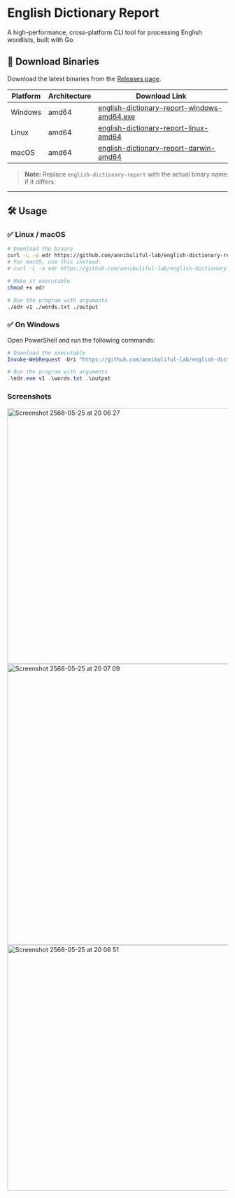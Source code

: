 # English Dictionary Report

A high-performance, cross-platform CLI tool for processing English wordlists, built with Go.

## 🚀 Download Binaries

Download the latest binaries from the [Releases page](https://github.com/annibuliful-lab/english-dictionary-report/releases/latest).

| Platform | Architecture | Download Link                                                                                                                                          |
| -------- | ------------ | ------------------------------------------------------------------------------------------------------------------------------------------------------ |
| Windows  | amd64        | [english-dictionary-report-windows-amd64.exe](https://github.com/annibuliful-lab/english-dictionary-report/releases/latest/download/windows-amd64.exe) |
| Linux    | amd64        | [english-dictionary-report-linux-amd64](https://github.com/annibuliful-lab/english-dictionary-report/releases/latest/download/linux-amd64)             |
| macOS    | amd64        | [english-dictionary-report-darwin-amd64](https://github.com/annibuliful-lab/english-dictionary-report/releases/latest/download/darwin-amd64)           |

> **Note:** Replace `english-dictionary-report` with the actual binary name if it differs.

---

## 🛠 Usage

### ✅ Linux / macOS

```bash
# Download the binary
curl -L -o edr https://github.com/annibuliful-lab/english-dictionary-report/releases/latest/download/english-dictionary-report-linux-amd64
# For macOS, use this instead:
# curl -L -o edr https://github.com/annibuliful-lab/english-dictionary-report/releases/latest/download/english-dictionary-report-darwin-amd64

# Make it executable
chmod +x edr

# Run the program with arguments
./edr v1 ./words.txt ./output
```

### ✅ On Windows

Open PowerShell and run the following commands:

```powershell
# Download the executable
Invoke-WebRequest -Uri "https://github.com/annibuliful-lab/english-dictionary-report/releases/latest/download/english-dictionary-report-windows-amd64.exe" -OutFile "edr.exe"

# Run the program with arguments
.\edr.exe v1 .\words.txt .\output
```


### Screenshots
<img width="584" alt="Screenshot 2568-05-25 at 20 06 27" src="https://github.com/user-attachments/assets/ecde204e-afe8-4123-8c6c-87c35c7a57e9" />
<img width="642" alt="Screenshot 2568-05-25 at 20 07 09" src="https://github.com/user-attachments/assets/1654e21d-41ab-48e9-9e24-34285831af30" />
<img width="561" alt="Screenshot 2568-05-25 at 20 06 51" src="https://github.com/user-attachments/assets/3a448205-a297-4197-ac00-6e9b6f22801e" />


